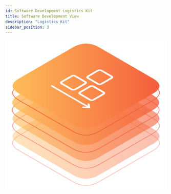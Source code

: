 ```yaml
---
id: Software Development Logistics Kit
title: Software Development View
description: "Logistics Kit"
sidebar_position: 3
---
```


![Logistics kit banner](/img/kits/logistics/logistics-kit-logo.drawio.svg)
